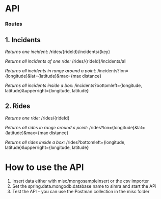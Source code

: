 # API
### Routes

## 1. Incidents
*Returns one incident:*
/rides/{rideId}/incidents/{key}

*Returns all incidents of one ride:*
/rides/{rideId}/incidents/all

*Returns all incidents in range around a point:*
/incidents?lon={longitude}&lat={latitude}&max={max distance}

*Returns all incidents inside a box:*
/incidents?bottomleft={longitude, latitude}&upperright={longitude, latitude}

## 2. Rides
*Returns one ride:*
/rides/{rideId}

*Returns all rides in range around a point:*
/rides?lon={longitude}&lat={latitude}&max={max distance}

*Returns all rides inside a box:*
/rides?bottomleft={longitude, latitude}&upperright={longitude, latitude}

# How to use the API

1. Insert data either with misc/mongosampleinsert or the csv importer
2. Set the spring.data.mongodb.database name to simra and start the API
3. Test the API - you can use the Postman collection in the misc folder